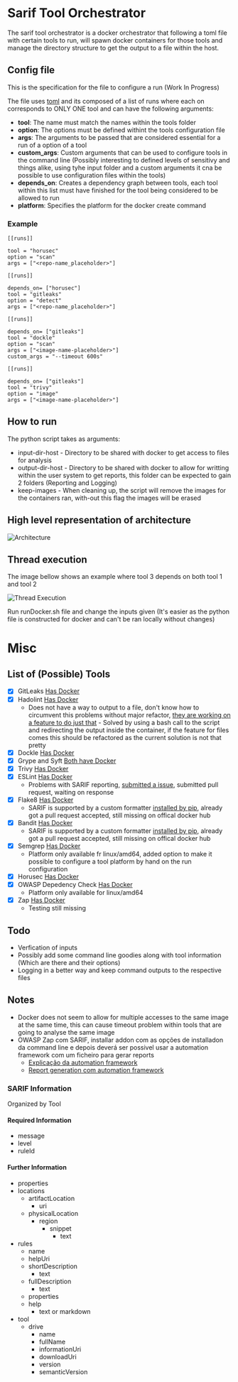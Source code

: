 # Sarif Tool Orchestrator

The sarif tool orchestrator is a docker orchestrator that following a toml file with certain tools to run, will spawn docker containers for those tools and manage the directory structure to get the output to a file within the host.

## Config file

This is the specification for the file to configure a run (Work In Progress)

The file uses [toml](https://toml.io/en/) and its composed of a list of runs where each on corresponds to ONLY ONE tool and can have the following arguments:

- **tool**: The name must match the names within the tools folder
- **option**: The options must be defined withint the tools configuration file
- **args**: The arguments to be passed that are considered essential for a run of a option of a tool
- **custom_args**: Custom arguments that can be used to configure tools in the command line (Possibly interesting to defined levels of sensitivy and things alike, using tyhe input folder and a custom arguments it cna be possible to use configuration files within the tools)
- **depends_on**: Creates a dependency graph between tools, each tool within this list must have finished for the tool being considered to be allowed to run
- **platform**: Specifies the platform for the docker create command

### Example

```
[[runs]]

tool = "horusec"
option = "scan"
args = ["<repo-name_placeholder>"]

[[runs]]

depends_on= ["horusec"]
tool = "gitleaks"
option = "detect"
args = ["<repo-name_placeholder>"]

[[runs]]

depends_on= ["gitleaks"]
tool = "dockle"
option = "scan"
args = ["<image-name-placeholder>"]
custom_args = "--timeout 600s"

[[runs]]

depends_on= ["gitleaks"]
tool = "trivy"
option = "image"
args = ["<image-name-placeholder>"]
```

## How to run

The python script takes as arguments:

- input-dir-host - Directory to be shared with docker to get access to files for analysis
- output-dir-host - Directory to be shared with docker to allow for writting within the user system to get reports, this folder can be expected to gain 2 folders (Reporting and Logging)
- keep-images - When cleaning up, the script will remove the images for the containers ran, with-out this flag the images will be erased

## High level representation of architecture

![Architecture](images/Orchestrator_Resource_Sharing.png?raw=True "Architecture")

## Thread execution

The image bellow shows an example where tool 3 depends on both tool 1 and tool 2

![Thread Execution](images/Thread_Explanation.png?raw=True "Threads example")


Run runDocker.sh file and change the inputs given (It's easier as the python file is constructed for docker and can't be ran locally without changes)

# Misc

## List of (Possible) Tools

- [x] GitLeaks [Has Docker](https://github.com/zricethezav/gitleaks#installing)
- [x] Hadolint [Has Docker](https://github.com/hadolint/hadolint#install)
  - Does not have a way to output to a file, don't know how to circumvent this problems without major refactor, [they are working on a feature to do just that](https://github.com/hadolint/hadolint/issues/863) - Solved by using a bash call to the script and redirecting the output inside the container, if the feature for files comes this should be refactored as the current solution is not that pretty
- [x] Dockle [Has Docker](https://github.com/goodwithtech/dockle#use-docker)
- [x] Grype and Syft [Both have Docker](https://github.com/anchore/grype#getting-started)
- [x] Trivy [Has Docker](https://github.com/aquasecurity/trivy#get-trivy)
- [x] ESLint [Has Docker](https://hub.docker.com/r/cytopia/eslint)
  - Problems with SARIF reporting, [submitted a issue](https://github.com/cytopia/docker-eslint/issues), submitted pull request, waiting on response
- [x] Flake8 [Has Docker](https://hub.docker.com/r/alpine/flake8)
  - SARIF is supported by a custom formatter [installed by pip](https://pypi.org/project/flake8-sarif/), already got a pull request accepted, still missing on offical docker hub
- [x] Bandit [Has Docker](https://github.com/cytopia/docker-bandit)
  - SARIF is supported by a custom formatter [installed by pip](https://pypi.org/project/flake8-sarif/), already got a pull request accepted, still missing on offical docker hub
- [x] Semgrep [Has Docker](https://github.com/returntocorp/semgrep#getting-started)
  - Platform only available fr linux/amd64, added option to make it possible to configure a tool platform by hand on the run configuration
- [x] Horusec [Has Docker](https://docs.horusec.io/docs/cli/installation/#installation-via-docker-image)
- [x] OWASP Depedency Check [Has Docker](https://github.com/jeremylong/DependencyCheck#docker)
  - Platform only available for linux/amd64 
- [x] Zap [Has Docker](https://www.zaproxy.org/docs/docker/about/)
  - Testing still missing

## Todo

- Verfication of inputs
- Possibly add some command line goodies along with tool information (Which are there and their options)
- Logging in a better way and keep command outputs to the respective files

## Notes

- Docker does not seem to allow for multiple accesses to the same image at the same time, this can cause timeout problem within tools that are going to analyse the same image
- OWASP Zap com SARIF, installar addon com as opções de installadon da command line e depois deverá ser possivel usar a automation framework com um ficheiro para gerar reports
  - [Explicação da automation framework](https://groups.google.com/g/zaproxy-users/c/s8icYZnOIpc)
  - [Report generation com automation framework](https://www.zaproxy.org/docs/desktop/addons/report-generation/automation/)

### SARIF Information

Organized by Tool

#### **Required Information**

- message
- level
- ruleId

#### **Further Information**

- properties
- locations
  - artifactLocation
    - uri
  - physicalLocation
    - region
      - snippet
        - text
- rules
  - name
  - helpUri
  - shortDescription
    - text
  - fullDescription
    - text
  - properties
  - help
    - text or markdown
- tool
  - drive
    - name
    - fullName
    - informationUri
    - downloadUri
    - version
    - semanticVersion